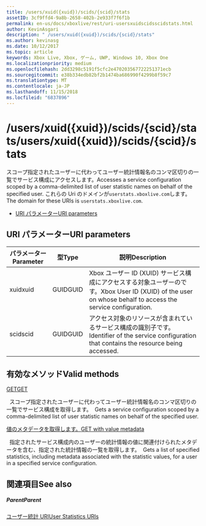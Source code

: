 ```yaml
---
title: /users/xuid({xuid})/scids/{scid}/stats
assetID: 3cf9ffd4-9a8b-2658-402b-2e933f7f6f1b
permalink: en-us/docs/xboxlive/rest/uri-usersxuidscidsscidstats.html
author: KevinAsgari
description: " /users/xuid({xuid})/scids/{scid}/stats"
ms.author: kevinasg
ms.date: 10/12/2017
ms.topic: article
keywords: Xbox Live, Xbox, ゲーム, UWP, Windows 10, Xbox One
ms.localizationpriority: medium
ms.openlocfilehash: 2dd3298c5191f5cfc2e470203567722251371ecb
ms.sourcegitcommit: e38b334edb82bf2b1474ba686990f4299b8f59c7
ms.translationtype: MT
ms.contentlocale: ja-JP
ms.lasthandoff: 11/15/2018
ms.locfileid: "6837896"
---
```

# <a name="usersxuidxuidscidsscidstats"></a><span data-ttu-id="4f370-104">/users/xuid({xuid})/scids/{scid}/stats</span><span class="sxs-lookup"><span data-stu-id="4f370-104">/users/xuid({xuid})/scids/{scid}/stats</span></span>
<span data-ttu-id="4f370-105">スコープ指定されたユーザーに代わってユーザー統計情報名のコンマ区切りの一覧でサービス構成にアクセスします。</span><span class="sxs-lookup"><span data-stu-id="4f370-105">Accesses a service configuration scoped by a comma-delimited list of user statistic names on behalf of the specified user.</span></span> <span data-ttu-id="4f370-106">これらの Uri のドメインが`userstats.xboxlive.com`します。</span><span class="sxs-lookup"><span data-stu-id="4f370-106">The domain for these URIs is `userstats.xboxlive.com`.</span></span>
 
  * [<span data-ttu-id="4f370-107">URI パラメーター</span><span class="sxs-lookup"><span data-stu-id="4f370-107">URI parameters</span></span>](#ID4EV)
 
<a id="ID4EV"></a>

 
## <a name="uri-parameters"></a><span data-ttu-id="4f370-108">URI パラメーター</span><span class="sxs-lookup"><span data-stu-id="4f370-108">URI parameters</span></span>
 
| <span data-ttu-id="4f370-109">パラメーター</span><span class="sxs-lookup"><span data-stu-id="4f370-109">Parameter</span></span>| <span data-ttu-id="4f370-110">型</span><span class="sxs-lookup"><span data-stu-id="4f370-110">Type</span></span>| <span data-ttu-id="4f370-111">説明</span><span class="sxs-lookup"><span data-stu-id="4f370-111">Description</span></span>| 
| --- | --- | --- | 
| <span data-ttu-id="4f370-112">xuid</span><span class="sxs-lookup"><span data-stu-id="4f370-112">xuid</span></span>| <span data-ttu-id="4f370-113">GUID</span><span class="sxs-lookup"><span data-stu-id="4f370-113">GUID</span></span>| <span data-ttu-id="4f370-114">Xbox ユーザー ID (XUID) サービス構成にアクセスする対象ユーザーのです。</span><span class="sxs-lookup"><span data-stu-id="4f370-114">Xbox User ID (XUID) of the user on whose behalf to access the service configuration.</span></span>| 
| <span data-ttu-id="4f370-115">scid</span><span class="sxs-lookup"><span data-stu-id="4f370-115">scid</span></span>| <span data-ttu-id="4f370-116">GUID</span><span class="sxs-lookup"><span data-stu-id="4f370-116">GUID</span></span>| <span data-ttu-id="4f370-117">アクセス対象のリソースが含まれているサービス構成の識別子です。</span><span class="sxs-lookup"><span data-stu-id="4f370-117">Identifier of the service configuration that contains the resource being accessed.</span></span>| 
  
<a id="ID4E4B"></a>

 
## <a name="valid-methods"></a><span data-ttu-id="4f370-118">有効なメソッド</span><span class="sxs-lookup"><span data-stu-id="4f370-118">Valid methods</span></span>

[<span data-ttu-id="4f370-119">GET</span><span class="sxs-lookup"><span data-stu-id="4f370-119">GET</span></span>](uri-usersxuidscidsscidstatsget.md)

<span data-ttu-id="4f370-120">&nbsp;&nbsp;スコープ指定されたユーザーに代わってユーザー統計情報名のコンマ区切りの一覧でサービス構成を取得します。</span><span class="sxs-lookup"><span data-stu-id="4f370-120">&nbsp;&nbsp;Gets a service configuration scoped by a comma-delimited list of user statistic names on behalf of the specified user.</span></span>

[<span data-ttu-id="4f370-121">値のメタデータを取得します。</span><span class="sxs-lookup"><span data-stu-id="4f370-121">GET with value metadata</span></span>](uri-usersxuidscidsscidstatsgetvaluemetadata.md)

<span data-ttu-id="4f370-122">&nbsp;&nbsp;指定されたサービス構成内のユーザーの統計情報の値に関連付けられたメタデータを含む、指定された統計情報の一覧を取得します。</span><span class="sxs-lookup"><span data-stu-id="4f370-122">&nbsp;&nbsp;Gets a list of specified statistics, including metadata associated with the statistic values, for a user in a specified service configuration.</span></span>
 
<a id="ID4EKC"></a>

 
## <a name="see-also"></a><span data-ttu-id="4f370-123">関連項目</span><span class="sxs-lookup"><span data-stu-id="4f370-123">See also</span></span>
 
<a id="ID4EMC"></a>

 
##### <a name="parent"></a><span data-ttu-id="4f370-124">Parent</span><span class="sxs-lookup"><span data-stu-id="4f370-124">Parent</span></span> 

[<span data-ttu-id="4f370-125">ユーザー統計 URI</span><span class="sxs-lookup"><span data-stu-id="4f370-125">User Statistics URIs</span></span>](atoc-reference-userstats.md)

   